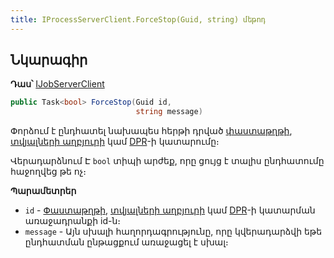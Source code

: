 ```yaml
---
title: IProcessServerClient.ForceStop(Guid, string) մեթոդ  
---
```


## Նկարագիր

**Դաս՝** [IJobServerClient](../IJobServerClient.md)

```c#
public Task<bool> ForceStop(Guid id, 
                            string message)
```

Փորձում է ընդհատել նախապես հերթի դրված [փաստաթղթի](../../definitions/document.md), [տվյալների աղբյուրի](../../definitions/ds.md) կամ [DPR](../../definitions/dpr.md)-ի կատարումը։

Վերադարձնում Է `bool` տիպի արժեք, որը ցույց է տալիս ընդհատումը հաջողվեց թե ոչ։

**Պարամետրեր**

* `id` - [Փաստաթղթի](../../definitions/document.md), [տվյալների աղբյուրի](../../definitions/ds.md) կամ [DPR](../../definitions/dpr.md)-ի կատարման առաջադրանքի id-ն։
* `message` - Այն սխալի հաղորդագրությունը, որը կվերադարձվի եթե ընդհատման ընթացքում առաջացել է սխալ։
